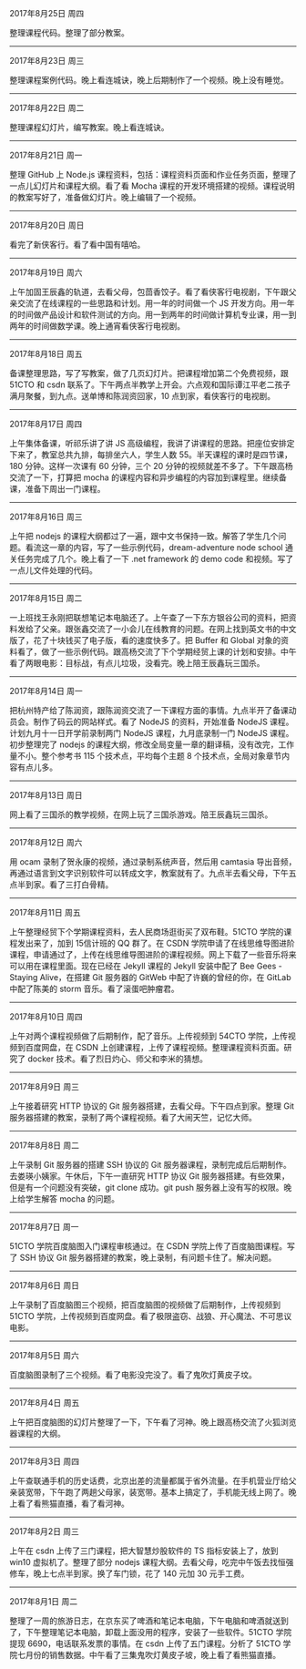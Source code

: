 2017年8月25日 周四

整理课程代码。整理了部分教案。

---
2017年8月23日 周三

整理课程案例代码。晚上看连城诀，晚上后期制作了一个视频。晚上没有睡觉。

---
2017年8月22日 周二

整理课程幻灯片，编写教案。晚上看连城诀。

---
2017年8月21日 周一

整理 GitHub 上 Node.js 课程资料，包括：课程资料页面和作业任务页面，整理了一点儿幻灯片和课程大纲。看了看 Mocha 课程的开发环境搭建的视频。课程说明的教案写好了，准备做幻灯片。晚上编辑了一个视频。

---
2017年8月20日 周日

看完了新侠客行。看了看中国有嘻哈。

---
2017年8月19日 周六

上午加固王辰鑫的轨道，去看父母，包茴香饺子。看了看侠客行电视剧，下午跟父亲交流了在线课程的一些思路和计划。用一年的时间做一个 JS 开发方向。用一年的时间做产品设计和软件测试的方向。用一到两年的时间做计算机专业课，用一到两年的时间做数学课。晚上通宵看侠客行电视剧。

---
2017年8月18日 周五

备课整理思路，写了写教案，做了几页幻灯片。把课程增加第二个免费视频，跟 51CTO 和 csdn 联系了。下午两点半教学上开会。六点观和国际谭江平老二孩子满月聚餐，到九点。送单博和陈润资回家，10 点到家，看侠客行的电视剧。

---
2017年8月17日 周四

上午集体备课，听祁乐讲了讲 JS 高级编程，我讲了讲课程的思路。把座位安排定下来了，教室总共九排，每排坐六人，学生人数 55。半天课程的课时是四节课，180 分钟。这样一次课有 60 分钟，三个 20 分钟的视频就差不多了。下午跟高杨交流了一下，打算把 mocha 的课程内容和异步编程的内容加到课程里。继续备课，准备下周出一门课程。

---
2017年8月16日 周三

上午把 nodejs 的课程大纲都过了一遍，跟中文书保持一致。解答了学生几个问题。看流这一章的内容，写了一些示例代码，dream-adventure node school 通关任务完成了几个。晚上看了一下 .net framework 的 demo code 和视频。写了一点儿文件处理的代码。

---
2017年8月15日 周二

一上班找王永刚把联想笔记本电脑还了。上午查了一下东方银谷公司的资料，把资料发给了父亲。跟张鑫交流了一小会儿在线教育的问题。在网上找到英文书的中文版了，花了十块钱买了电子版，看的速度快多了。把 Buffer 和 Global 对象的资料看了，做了一些示例代码。跟高杨交流了下个学期经贸上课的计划和安排。中午看了两眼电影：目标战，有点儿垃圾，没看完。晚上陪王辰鑫玩三国杀。

---
2017年8月14日 周一

把杭州特产给了陈润资，跟陈润资交流了一下课程方面的事情。九点半开了备课动员会。制作了码云的网站样式。看了 NodeJS 的资料，开始准备 NodeJS 课程。计划九月十一日开学前录制两门 NodeJS 课程，九月底录制一门 NodeJS 课程。初步整理完了 nodejs 的课程大纲，修改全局变量一章的翻译稿，没有改完，工作量不小。整个参考书 115 个技术点，平均每个主题 8 个技术点，全局对象章节内容有点儿多。

---
2017年8月13日 周日

网上看了三国杀的教学视频，在网上玩了三国杀游戏。陪王辰鑫玩三国杀。

---
2017年8月12日 周六

用 ocam 录制了贺永康的视频，通过录制系统声音，然后用 camtasia 导出音频，再通过语言到文字识别软件可以转成文字，教案就有了。九点半去看父母，下午五点半到家。看了三打白骨精。

---
2017年8月11日 周五

上午整理经贸下个学期课程资料，去人民商场逛街买了双布鞋。51CTO 学院的课程发出来了，加到 15信计班的 QQ 群了。在 CSDN 学院申请了在线思维导图进阶课程，申请通过了，上传在线思维导图进阶的课程视频。网上下载了一些音乐将来可以用在课程里面。现在已经在 Jekyll 课程的 Jekyll 安装中配了 Bee Gees - Staying Alive，在搭建 Git 服务器的 GitWeb 中配了许巍的曾经的你，在 GitLab 中配了陈美的 storm 音乐。看了滚蛋吧肿瘤君。

---
2017年8月10日 周四

上午对两个课程视频做了后期制作，配了音乐。上传视频到 54CTO 学院，上传视频到百度网盘，在 CSDN 上创建课程，上传了课程视频。整理课程资料页面。研究了 docker 技术。看了烈日灼心、师父和李米的猜想。

---
2017年8月9日 周三

上午接着研究 HTTP 协议的 Git 服务器搭建，去看父母。下午四点到家。整理 Git 服务器搭建的教案，录制了两个课程视频。看了大闹天竺，记忆大师。

---
2017年8月8日 周二

上午录制 Git 服务器的搭建 SSH 协议的 Git 服务器课程，录制完成后后期制作。去娄瑛小姨家。午休后，下午一直研究 HTTP 协议 Git 服务器搭建。有些效果，但是有一个问题没有突破，git clone 成功。git push 服务器上没有写的权限。晚上给学生解答 mocha 的问题。

---
2017年8月7日 周一

51CTO 学院百度脑图入门课程审核通过。在 CSDN 学院上传了百度脑图课程。写了 SSH 协议 Git 服务器搭建的教案，晚上录制，有问题卡住了。解决问题。

---
2017年8月6日 周日

上午录制了百度脑图三个视频，把百度脑图的视频做了后期制作，上传视频到 51CTO 学院，上传视频到百度网盘。看了极限盗窃、战狼、开心魔法、不可思议电影。

---
2017年8月5日 周六

百度脑图录制了三个视频。看了电影没完没了。看了鬼吹灯黄皮子坟。

---
2017年8月4日 周五

上午把百度脑图的幻灯片整理了一下，下午看了河神。晚上跟高杨交流了火狐浏览器课程的大纲。

---
2017年8月3日 周四

上午查联通手机的历史话费，北京出差的流量都属于省外流量。在手机营业厅给父亲装宽带，下午跑了两趟父母家，装宽带。基本上搞定了，手机能无线上网了。晚上看了看熊猫直播，看了看河神。

---
2017年8月2日 周三

上午在 csdn 上传了三门课程，把大智慧炒股软件的 TS 指标安装上了，放到 win10 虚拟机了。整理了部分 nodejs 课程大纲。去看父母，吃完中午饭去找恒强修车，晚上七点半到家。换了车门锁，花了 140 元加 30 元手工费。

---
2017年8月1日 周二

整理了一周的旅游日志，在京东买了啤酒和笔记本电脑，下午电脑和啤酒就送到了，下午整理笔记本电脑，卸载上面没用的程序，安装了一些软件。51CTO 学院提现 6690，电话联系发票的事情。在 csdn 上传了五门课程。分析了 51CTO 学院七月份的销售数据。中午看了三集鬼吹灯黄皮子坡，晚上看了看熊猫直播。

